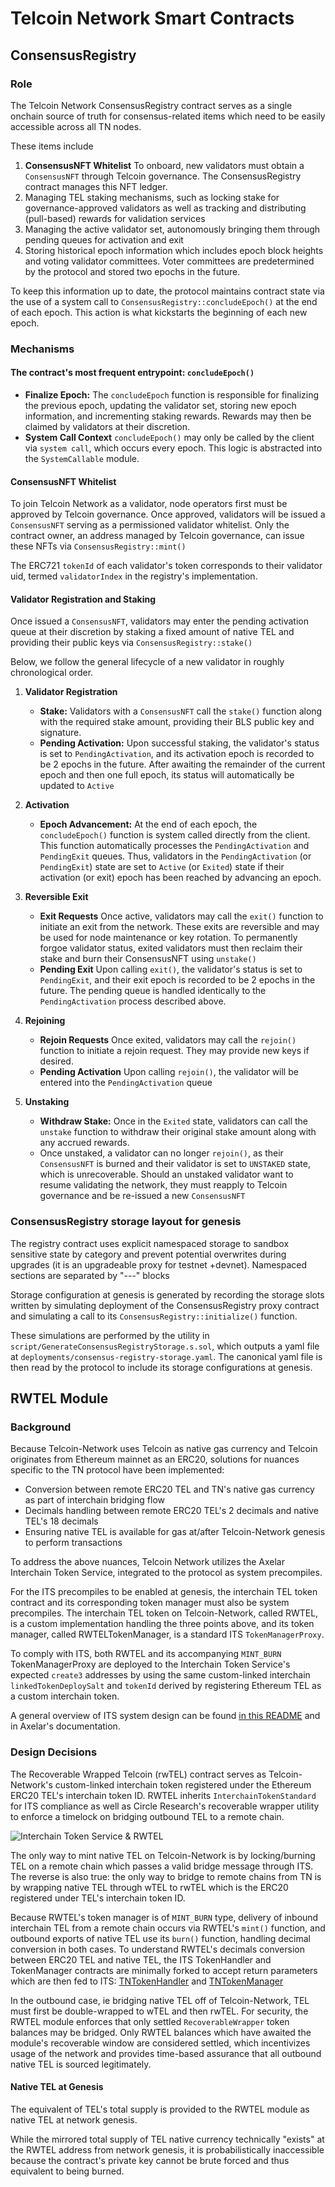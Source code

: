 # Telcoin Network Smart Contracts

## ConsensusRegistry

### Role

The Telcoin Network ConsensusRegistry contract serves as a single onchain source of truth for consensus-related items which need to be easily accessible across all TN nodes.

These items include

1.  **ConsensusNFT Whitelist** To onboard, new validators must obtain a `ConsensusNFT` through Telcoin governance. The ConsensusRegistry contract manages this NFT ledger.
2.  Managing TEL staking mechanisms, such as locking stake for governance-approved validators as well as tracking and distributing (pull-based) rewards for validation services
3.  Managing the active validator set, autonomously bringing them through pending queues for activation and exit
4.  Storing historical epoch information which includes epoch block heights and voting validator committees. Voter committees are predetermined by the protocol and stored two epochs in the future.

To keep this information up to date, the protocol maintains contract state via the use of a system call to `ConsensusRegistry::concludeEpoch()` at the end of each epoch. This action is what kickstarts the beginning of each new epoch.

### Mechanisms

#### The contract's most frequent entrypoint: `concludeEpoch()`

- **Finalize Epoch:** The `concludeEpoch` function is responsible for finalizing the previous epoch, updating the validator set, storing new epoch information, and incrementing staking rewards. Rewards may then be claimed by validators at their discretion.
- **System Call Context** `concludeEpoch()` may only be called by the client via `system call`, which occurs every epoch. This logic is abstracted into the `SystemCallable` module.

#### ConsensusNFT Whitelist

To join Telcoin Network as a validator, node operators first must be approved by Telcoin governance. Once approved, validators will be issued a `ConsensusNFT` serving as a permissioned validator whitelist. Only the contract owner, an address managed by Telcoin governance, can issue these NFTs via `ConsensusRegistry::mint()`

The ERC721 `tokenId` of each validator's token corresponds to their validator uid, termed `validatorIndex` in the registry's implementation.

#### Validator Registration and Staking

Once issued a `ConsensusNFT`, validators may enter the pending activation queue at their discretion by staking a fixed amount of native TEL and providing their public keys via `ConsensusRegistry::stake()`

Below, we follow the general lifecycle of a new validator in roughly chronological order.

1. **Validator Registration**

   - **Stake:** Validators with a `ConsensusNFT` call the `stake()` function along with the required stake amount, providing their BLS public key and signature.
   - **Pending Activation:** Upon successful staking, the validator's status is set to `PendingActivation`, and its activation epoch is recorded to be 2 epochs in the future. After awaiting the remainder of the current epoch and then one full epoch, its status will automatically be updated to `Active`

2. **Activation**

   - **Epoch Advancement:** At the end of each epoch, the `concludeEpoch()` function is system called directly from the client. This function automatically processes the `PendingActivation` and `PendingExit` queues. Thus, validators in the `PendingActivation` (or `PendingExit`) state are set to `Active` (or `Exited`) state if their activation (or exit) epoch has been reached by advancing an epoch.

3. **Reversible Exit**

   - **Exit Requests** Once active, validators may call the `exit()` function to initiate an exit from the network. These exits are reversible and may be used for node maintenance or key rotation. To permanently forgoe validator status, exited validators must then reclaim their stake and burn their ConsensusNFT using `unstake()`
   - **Pending Exit** Upon calling `exit()`, the validator's status is set to `PendingExit`, and their exit epoch is recorded to be 2 epochs in the future. The pending queue is handled identically to the `PendingActivation` process described above.

4. **Rejoining**

   - **Rejoin Requests** Once exited, validators may call the `rejoin()` function to initiate a rejoin request. They may provide new keys if desired.
   - **Pending Activation** Upon calling `rejoin()`, the validator will be entered into the `PendingActivation` queue

5. **Unstaking**
   - **Withdraw Stake:** Once in the `Exited` state, validators can call the `unstake` function to withdraw their original stake amount along with any accrued rewards.
   - Once unstaked, a validator can no longer `rejoin()`, as their `ConsensusNFT` is burned and their validator is set to `UNSTAKED` state, which is unrecoverable. Should an unstaked validator want to resume validating the network, they must reapply to Telcoin governance and be re-issued a new `ConsensusNFT`

### ConsensusRegistry storage layout for genesis

The registry contract uses explicit namespaced storage to sandbox sensitive state by category and prevent potential overwrites during upgrades (it is an upgradeable proxy for testnet +devnet). Namespaced sections are separated by "---" blocks

Storage configuration at genesis is generated by recording the storage slots written by simulating deployment of the ConsensusRegistry proxy contract and simulating a call to its `ConsensusRegistry::initialize()` function.

These simulations are performed by the utility in `script/GenerateConsensusRegistryStorage.s.sol`, which outputs a yaml file at `deployments/consensus-registry-storage.yaml`. The canonical yaml file is then read by the protocol to include its storage configurations at genesis.

## RWTEL Module

### Background

Because Telcoin-Network uses Telcoin as native gas currency and Telcoin originates from Ethereum mainnet as an ERC20, solutions for nuances specific to the TN protocol have been implemented:

- Conversion between remote ERC20 TEL and TN's native gas currency as part of interchain bridging flow
- Decimals handling between remote ERC20 TEL's 2 decimals and native TEL's 18 decimals
- Ensuring native TEL is available for gas at/after Telcoin-Network genesis to perform transactions

To address the above nuances, Telcoin Network utilizes the Axelar Interchain Token Service, integrated to the protocol as system precompiles.

For the ITS precompiles to be enabled at genesis, the interchain TEL token contract and its corresponding token manager must also be system precompiles. The interchain TEL token on Telcoin-Network, called RWTEL, is a custom implementation handling the three points above, and its token manager, called RWTELTokenManager, is a standard ITS `TokenManagerProxy`.

To comply with ITS, both RWTEL and its accompanying `MINT_BURN` TokenManagerProxy are deployed to the Interchain Token Service's expected `create3` addresses by using the same custom-linked interchain `linkedTokenDeploySalt` and `tokenId` derived by registering Ethereum TEL as a custom interchain token.

A general overview of ITS system design can be found [in this README](src/interchain-token-service/README.md) and in Axelar's documentation.

### Design Decisions

The Recoverable Wrapped Telcoin (rwTEL) contract serves as Telcoin-Network's custom-linked interchain token registered under the Ethereum ERC20 TEL's interchain token ID. RWTEL inherits `InterchainTokenStandard` for ITS compliance as well as Circle Research's recoverable wrapper utility to enforce a timelock on bridging outbound TEL to a remote chain.

![Interchain Token Service & RWTEL](https://i.imgur.com/pymULlU.png)

The only way to mint native TEL on Telcoin-Network is by locking/burning TEL on a remote chain which passes a valid bridge message through ITS. The reverse is also true: the only way to bridge to remote chains from TN is by wrapping native TEL through wTEL to rwTEL which is the ERC20 registered under TEL's interchain token ID.

Because RWTEL's token manager is of `MINT_BURN` type, delivery of inbound interchain TEL from a remote chain occurs via RWTEL's `mint()` function, and outbound exports of native TEL use its `burn()` function, handling decimal conversion in both cases. To understand RWTEL's decimals conversion between ERC20 TEL and native TEL, the ITS TokenHandler and TokenManager contracts are minimally forked to accept return parameters which are then fed to ITS: [TNTokenHandler](../TNTokenHandler) and [TNTokenManager](./TNTokenManager)

In the outbound case, ie bridging native TEL off of Telcoin-Network, TEL must first be double-wrapped to wTEL and then rwTEL. For security, the RWTEL module enforces that only settled `RecoverableWrapper` token balances may be bridged. Only RWTEL balances which have awaited the module's recoverable window are considered settled, which incentivizes usage of the network and provides time-based assurance that all outbound native TEL is sourced legitimately.

#### Native TEL at Genesis

The equivalent of TEL's total supply is provided to the RWTEL module as native TEL at network genesis.

While the mirrored total supply of TEL native currency technically "exists" at the RWTEL address from network genesis, it is probabilistically inaccessible because the contract's private key cannot be brute forced and thus equivalent to being burned.
